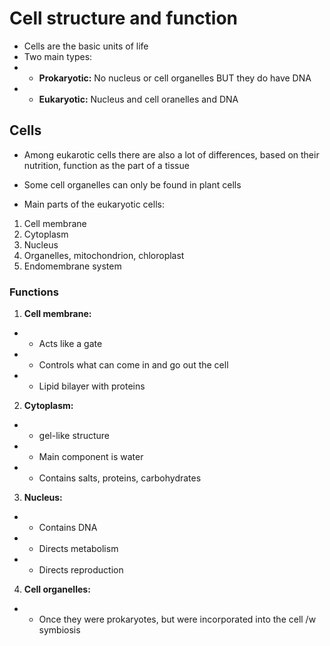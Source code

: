 # Cell structure and function
* Cells are the basic units of life
* Two main types:
* * **Prokaryotic:** No nucleus or cell organelles BUT they do have DNA
* * **Eukaryotic:** Nucleus and cell oranelles and DNA
## Cells
* Among eukarotic cells there are also a lot of differences, based on their nutrition, function as the part of a tissue

* Some cell organelles can only be found in plant cells

* Main parts of the eukaryotic cells:
1. Cell membrane
2. Cytoplasm
3. Nucleus
4. Organelles, mitochondrion, chloroplast
5. Endomembrane system

### Functions
1. **Cell membrane:**
* * Acts like a gate
* * Controls what can come in and go out the cell
* * Lipid bilayer with proteins
2. **Cytoplasm:**
* * gel-like structure
* * Main component is water
* * Contains salts, proteins, carbohydrates
3. **Nucleus:**
* * Contains DNA
* * Directs metabolism
* * Directs reproduction
4. **Cell organelles:**
* * Once they were prokaryotes, but were incorporated into the cell /w symbiosis
